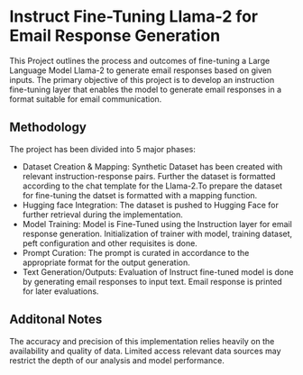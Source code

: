 # Instruct Fine-Tuning Llama-2 for Email Response Generation
This Project outlines the process and outcomes of fine-tuning a Large Language Model Llama-2 to generate email responses based on given inputs. The primary objective of this project is to develop an instruction fine-tuning layer that enables the model to generate email responses in a format suitable for email communication.

## Methodology
The project has been divided into 5 major phases: 
- Dataset Creation & Mapping: Synthetic Dataset has been created with relevant instruction-response pairs. Further the dataset is formatted according to the chat template for the Llama-2.To prepare the dataset for fine-tuning the datset is formatted with a mapping function.
- Hugging face Integration: The dataset is pushed to Hugging Face for further retrieval during the implementation.
- Model Training: Model is Fine-Tuned using the Instruction layer for email response generation. Initialization of trainer with model, training dataset, peft configuration and other requisites is done.
- Prompt Curation: The prompt is curated in accordance to the appropriate format for the output generation. 
- Text Generation/Outputs: Evaluation of Instruct fine-tuned model is done by generating email responses to input text. Email response is printed for later evaluations.

## Additonal Notes
The accuracy and precision of this implementation relies heavily on the availability and quality of data. Limited access relevant data sources may restrict the depth of our analysis and model performance.
